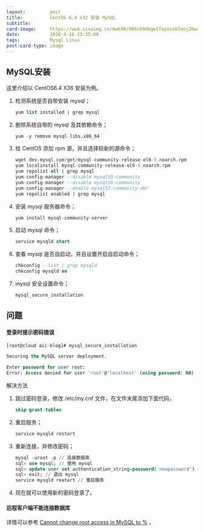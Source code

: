 ```yaml
---
layout:     	post
title:      	CentOS 6.4 x32 安装 MySQL
subtitle:   
card-image: 	https://ww4.sinaimg.cn/mw690/906cb9dbgw1fayosx67eoj20we0f4juo.jpg
date:       	2016-4-16 23:35:00
tags:      		Mysql Linux
post-card-type: image
---
```


## MySQL安装

这里介绍以 CentOS6.4 X36 安装为例。

1. 检测系统是否自带安装 mysql；

	```sql
	yum list installed | grep mysql
	```
2. 删除系统自带的 mysql 及其依赖命令；

	```sql
	yum -y remove mysql-libs.x86_64
	```
3. 给 CentOS 添加 rpm 源，并且选择较新的源命令；

	```sql
	wget dev.mysql.com/get/mysql-community-release-el6-5.noarch.rpm
	yum localinstall mysql-community-release-el6-5.noarch.rpm
	yum repolist all | grep mysql
	yum-config-manager --disable mysql55-community
	yum-config-manager --disable mysql56-community
	yum-config-manager --enable mysql57-community-dmr
	yum repolist enabled | grep mysql
	```

4. 安装 mysql 服务器命令；

	```sql
	yum install mysql-community-server
	```

5. 启动 mysql 命令；

	```sql
	service mysqld start
	```

6. 查看 mysql 是否自启动，并且设置开启自启动命令；

	```sql
	chkconfig --list | grep mysqld
	chkconfig mysqld on
	```

7. mysql 安全设置命令；

	```sql
	mysql_secure_installation
	```

## 问题

#### 登录时提示密码错误

```sql
[root@cloud aii-blog]# mysql_secure_installation

Securing the MySQL server deployment.

Enter password for user root:
Error: Access denied for user 'root'@'localhost' (using password: NO)
```

解决方法

1. 跳过密码登录，修改 /etc/my.cnf 文件，在文件末尾添加下面代码，

	```sql
	skip-grant-tables
	```
2. 重启服务；

	```sql
	service mysqld restart
	```
3. 重新连接，并修改密码；

	```sql
	mysql -uroot -p // 连接数据库
	sql> use mysql; // 使用 mysql
	sql> update user set authentication_string=password('newpassword') where user='root'; // 修改 root 用户密码
	sql> exit; // 退出 mysql
	service mysqld reatart // 重启服务
	```
4. 现在就可以使用新的密码登录了。

#### 远程客户端不能连接数据库

详情可以参考 [Cannot change root access in MySQL to %](http://dba.stackexchange.com/questions/45806/cannot-change-root-access-in-mysql-to) 。
